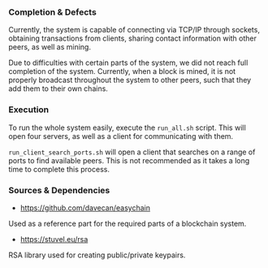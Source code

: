 ### Completion & Defects

Currently, the system is capable of connecting via TCP/IP through sockets, obtaining transactions from clients, sharing contact information with other peers, as well as mining.

Due to difficulties with certain parts of the system, we did not reach full completion of the system. Currently, when a block is mined, it is not properly broadcast throughout the system to other peers, such that they add them to their own chains.

### Execution

To run the whole system easily, execute the `run_all.sh` script. This will open four servers, as well as a client for communicating with them.

`run_client_search_ports.sh` will open a client that searches on a range of ports to find available peers. This is not recommended as it takes a long time to complete this process. 



### Sources & Dependencies

- https://github.com/davecan/easychain

Used as a reference part for the required parts of a blockchain system.

- https://stuvel.eu/rsa

RSA library used for creating public/private keypairs.